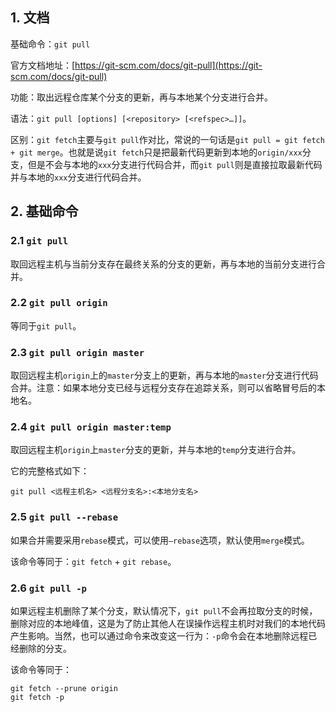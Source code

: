 ## 1. 文档

基础命令：`git pull`

官方文档地址：[https://git-scm.com/docs/git-pull](https://git-scm.com/docs/git-pull)

功能：取出远程仓库某个分支的更新，再与本地某个分支进行合并。

语法：`git pull [options] [<repository> [<refspec>…]]`。

区别：`git fetch`主要与`git pull`作对比，常说的一句话是`git pull = git fetch + git merge`。也就是说`git fetch`只是把最新代码更新到本地的`origin/xxx`分支，但是不会与本地的`xxx`分支进行代码合并，而`git pull`则是直接拉取最新代码并与本地的`xxx`分支进行代码合并。

## 2. 基础命令

### 2.1 `git pull`

取回远程主机与当前分支存在最终关系的分支的更新，再与本地的当前分支进行合并。

### 2.2 `git pull origin`

等同于`git pull`。

### 2.3 `git pull origin master`

取回远程主机`origin`上的`master`分支上的更新，再与本地的`master`分支进行代码合并。注意：如果本地分支已经与远程分支存在追踪关系，则可以省略冒号后的本地名。

### 2.4 `git pull origin master:temp`

取回远程主机`origin`上`master`分支的更新，并与本地的`temp`分支进行合并。

它的完整格式如下：

```shell
git pull <远程主机名> <远程分支名>:<本地分支名>
```

### 2.5 `git pull --rebase`

如果合并需要采用`rebase`模式，可以使用`—rebase`选项，默认使用`merge`模式。

该命令等同于：`git fetch` + `git rebase`。

### 2.6 `git pull -p`

如果远程主机删除了某个分支，默认情况下，`git pull`不会再拉取分支的时候，删除对应的本地峰值，这是为了防止其他人在误操作远程主机时对我们的本地代码产生影响。当然，也可以通过命令来改变这一行为：`-p`命令会在本地删除远程已经删除的分支。

该命令等同于：

```shell
git fetch --prune origin
git fetch -p
```



